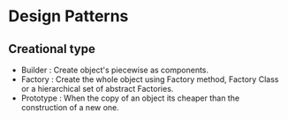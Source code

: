 # Design Patterns
## Creational type
* Builder : Create object's piecewise as components.
* Factory : Create the whole object using Factory method, Factory Class or a hierarchical set of abstract Factories.
* Prototype : When the copy of an object its cheaper than the construction of a new one.
